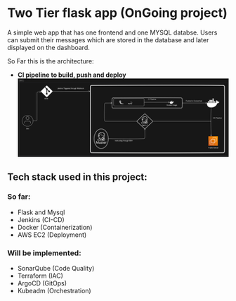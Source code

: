 # Two Tier flask app (OnGoing project)
A simple web app that has one frontend and one MYSQL databse. Users can submit their messages which are stored in the database and later displayed on the dashboard.

So Far this is the architecture:
- <b>CI pipeline to build, push and deploy</b>
![image](https://github.com/pias97/two-tier-flask-app/blob/main/assets/diagram-1.png)

## Tech stack used in this project:
### So far:
- Flask and Mysql
- Jenkins (CI-CD)
- Docker (Containerization)
- AWS EC2 (Deployment)
### Will be implemented:
- SonarQube (Code Quality)
- Terraform (IAC)
- ArgoCD (GitOps)
- Kubeadm (Orchestration)
